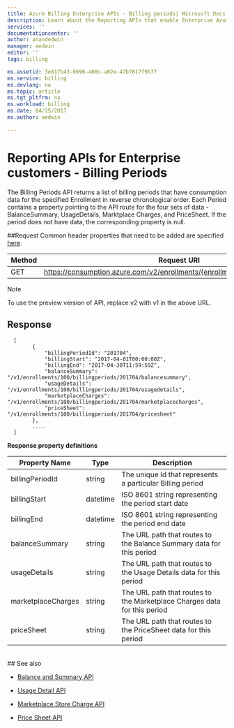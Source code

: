 ```yaml
---
title: Azure Billing Enterprise APIs - Billing periods| Microsoft Docs
description: Learn about the Reporting APIs that enable Enterprise Azure customers to pull consumption data programmatically.
services: ''
documentationcenter: ''
author: anandedwin
manager: aedwin
editor: ''
tags: billing

ms.assetid: 3e817b43-0696-400c-a02e-47b7817f9b77
ms.service: billing
ms.devlang: na
ms.topic: article
ms.tgt_pltfrm: na
ms.workload: billing
ms.date: 04/25/2017
ms.author: aedwin

---
```

# Reporting APIs for Enterprise customers - Billing Periods

The Billing Periods API returns a list of billing periods that have consumption data for the specified Enrollment in reverse chronological order. Each Period contains a property pointing to the API route for the four sets of data - BalanceSummary, UsageDetails, Marktplace Charges, and PriceSheet. If the period does not have data, the corresponding property is null. 


##Request 
Common header properties that need to be added are specified [here](https://docs.microsoft.comazure/billing/billing-enterprise-api). 

|Method | Request URI|
|-|-|
|GET| https://consumption.azure.com/v2/enrollments/{enrollmentNumber}/billingperiods|

> [!Note]
> To use the preview version of API, replace v2 with v1 in the above URL.
>

## Response
 
	
	
  	  [
		    {
    		  	"billingPeriodId": "201704",
      			"billingStart": "2017-04-01T00:00:00Z",
      			"billingEnd": "2017-04-30T11:59:59Z",
				"balanceSummary": "/v1/enrollments/100/billingperiods/201704/balancesummary",
      			"usageDetails": "/v1/enrollments/100/billingperiods/201704/usagedetails",
      			"marketplaceCharges": "/v1/enrollments/100/billingperiods/201704/marketplacecharges",
      			"priceSheet": "/v1/enrollments/100/billingperiods/201704/pricesheet"
    		},    		
			....
  	  ]
	

**Response property definitions**

|Property Name| Type| Description
|-|-|-|
|billingPeriodId| string| The unique Id that represents a particular Billing period|
|billingStart| datetime| ISO 8601 string representing the period start date|
|billingEnd| datetime| ISO 8601 string representing the period end date|
|balanceSummary| string| The URL path that routes to the Balance Summary data for this period|
|usageDetails| string| The URL path that routes to the Usage Details data for this period|
|marketplaceCharges| string| The URL path that routes to the Marketplace Charges data for this period|
|priceSheet| string| The URL path that routes to the PriceSheet data for this period|

<br/>
## See also

* [Balance and Summary API](billing-enterprise-api-balance-summary.md)

* [Usage Detail API](billing-enterprise-api-usage-detail.md) 

* [Marketplace Store Charge API](billing-enterprise-api-marketplace-storecharge.md) 

* [Price Sheet API](billing-enterprise-api-pricesheet.md)
